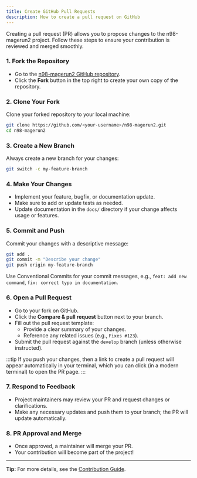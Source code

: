 ```yaml
---
title: Create GitHub Pull Requests
description: How to create a pull request on GitHub
---
```


Creating a pull request (PR) allows you to propose changes to the n98-magerun2 project. Follow these steps to ensure your contribution is reviewed and merged smoothly.

### 1. Fork the Repository

- Go to the [n98-magerun2 GitHub repository](https://github.com/netz98/n98-magerun2).
- Click the **Fork** button in the top right to create your own copy of the repository.

### 2. Clone Your Fork

Clone your forked repository to your local machine:

```bash
git clone https://github.com/<your-username>/n98-magerun2.git
cd n98-magerun2
```

### 3. Create a New Branch

Always create a new branch for your changes:

```bash
git switch -c my-feature-branch
```

### 4. Make Your Changes

- Implement your feature, bugfix, or documentation update.
- Make sure to add or update tests as needed.
- Update documentation in the `docs/` directory if your change affects usage or features.

### 5. Commit and Push

Commit your changes with a descriptive message:

```bash
git add .
git commit -m "Describe your change"
git push origin my-feature-branch
```

Use Conventional Commits for your commit messages, e.g., `feat: add new command`, `fix: correct typo in documentation`.

### 6. Open a Pull Request

- Go to your fork on GitHub.
- Click the **Compare & pull request** button next to your branch.
- Fill out the pull request template:
  - Provide a clear summary of your changes.
  - Reference any related issues (e.g., `Fixes #123`).
- Submit the pull request against the `develop` branch (unless otherwise instructed).

:::tip
If you push your changes, then a link to create a pull request will appear automatically in your terminal, which you can click (in a modern terminal) to open the PR page.
:::

### 7. Respond to Feedback

- Project maintainers may review your PR and request changes or clarifications.
- Make any necessary updates and push them to your branch; the PR will update automatically.

### 8. PR Approval and Merge

- Once approved, a maintainer will merge your PR.
- Your contribution will become part of the project!

---

**Tip:** For more details, see the [Contribution Guide](https://netz98.github.io/n98-magerun2/contributing/).
